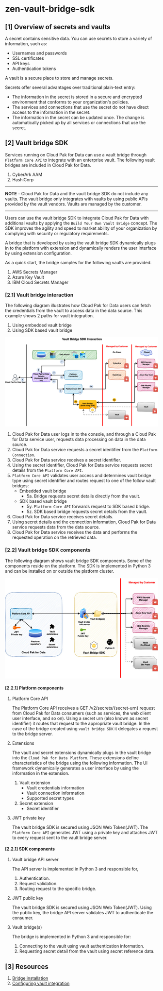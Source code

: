 # zen-vault-bridge-sdk

## [1] Overview of secrets and vaults
A secret contains sensitive data. You can use secrets to store a variety of information, such as:
- Usernames and passwords
- SSL certificates
- API keys
- Authentication tokens

A vault is a secure place to store and manage secrets. 

Secrets offer several advantages over traditional plain-text entry:
- The information in the secret is stored in a secure and encrypted environment that conforms to your organization's policies.
- The services and connections that use the secret do not have direct access to the information in the secret.
- The information in the secret can be updated once. The change is automatically picked up by all services or connections that use the secret.

## [2] Vault bridge SDK

Services running on Cloud Pak for Data can use a vault bridge through `Platform Core API` to integrate with an enterprise vault.
The following vault bridges are included in Cloud Pak for Data.
1. CyberArk AAM
2. HashiCorp

---

**NOTE** -  Cloud Pak for Data and the vault bridge SDK do not include any vaults. The vault bridge only integrates with vaults by using public APIs provided by the vault vendors. Vaults are managed by the customer. 

---


Users can use the vault bridge SDK to integrate Cloud Pak for Data with additional vaults by applying the `Build Your Own Vault Bridge` concept. The SDK improves the agility and speed to market ability of your organization by complying with security or regulatory requirements.

A bridge that is developed by using the vault bridge SDK dynamically plugs in to the platform with extension and dynamically renders the user interface by using extension configuration.

As a quick start, the bridge samples for the following vaults are provided.
1. AWS Secrets Manager
2. Azure Key Vault
3. IBM Cloud Secrets Manager

### [2.1] Vault bridge interaction

The following diagram illustrates how Cloud Pak for Data users can fetch the credentials from the vault to access data in the data source. This example shows 2 paths for vault integration.
1. Using embedded vault bridge
2. Using SDK based vault bridge

![image](/docs/images/FetchSecretInteraction.jpg)


1. Cloud Pak for Data user logs in to the console, and through a Cloud Pak for Data service user, requests data processing on data in the data source.
2. Cloud Pak for Data service requests a secret identifier from the `Platform Connection`.
3. Cloud Pak for Data service receives a secret identifier.
4. Using the secret identifier, Cloud Pak for Data service requests secret details from the `Platform Core API`.
5. `Platform Core API` validates user access and determines vault bridge type using secret identifier and routes request to one of the follow vault bridges:
    - Embedded vault bridge
        - 5a. Bridge requests secret details directly from the vault.
    - SDK based vault bridge
        - 5y. `Platform Core API` forwards request to SDK based bridge.
        - 5z. SDK based bridge requests secret details from the vault.
6. Cloud Pak for Data service receives secret details.
7. Using secret details and the connection information, Cloud Pak for Data service requests data from the data source.
8. Cloud Pak for Data service receives the data and performs the requested operation on the retrieved data.

### [2.2] Vault bridge SDK components

The following diagram shows vault bridge SDK components. Some of the components reside on the platform. The SDK is implemented in Python 3 and can be installed on or outside the platform cluster. 

![image](/docs/images/VaultBridgeSDKComponents.jpg)

#### [2.2.1] Platform components

1. Platform Core API

    The Platform Core API receives a GET /v2/secrets/{secret-urn} request from Cloud Pak for Data consumers (such as services, the web client user interface, and so on). Using a secret urn (also known as secret identifier) it routes that request to the appropriate vault bridge. In the case of the bridge created using `vault bridge SDK` it delegates a request to the bridge server.

2. Extensions

    The vault and secret extensions dynamically plugs in the vault bridge into the `Cloud Pak for Data Platform`. These extensions define characteristics of the bridge using the following information. The UI framework dynamically generates a user interface by using the information in the extension.  
    1. Vault extension
        - Vault credentials information 
        - Vault connection information
        - Supported secret types
    2. Secret extension
        - Secret identifier

3. JWT private key

    The vault bridge SDK is secured using JSON Web Token(JWT). The `Platform Core API` generates JWT using a private key and attaches JWT to every request sent to the vault bridge server.


#### [2.2.1] SDK components

1. Vault bridge API server

    The API server is implemented in Python 3 and responsible for,
    1. Authentication.
    2. Request validation.
    3. Routing request to the specific bridge. 
2. JWT public key

    The vault bridge SDK is secured using JSON Web Token(JWT). Using the public key, the bridge API server validates JWT to authenticate the consumer.
3. Vault bridge(s)

    The bridge is implemented in Python 3 and responsible for:
    1. Connecting to the vault using vault authentication information.
    2. Requesting secret detail from the vault using secret reference data.




## [3] Resources

1. [Bridge installation](/docs/01_installation/bridge_installation.md)
2. [Configuring vault integration](/docs/02_configuration/configure_vault_integration.md)

